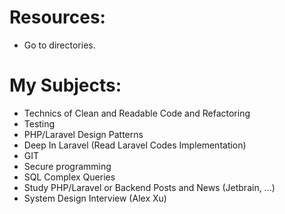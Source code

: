 # Resources:
- Go to directories.

# My Subjects:
- Technics of Clean and Readable Code and Refactoring  
- Testing  
- PHP/Laravel Design Patterns  
- Deep In Laravel (Read Laravel Codes Implementation)  
- GIT  
- Secure programming  
- SQL Complex Queries  
- Study PHP/Laravel or Backend Posts and News (Jetbrain, ...)  
- System Design Interview (Alex Xu)  
